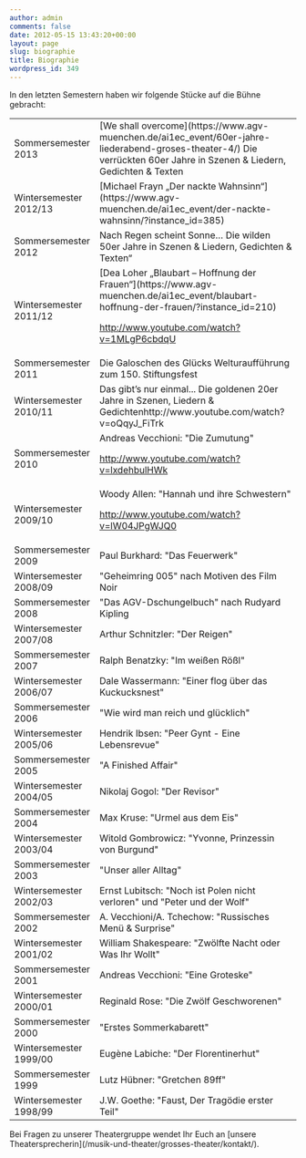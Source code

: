 ```yaml
---
author: admin
comments: false
date: 2012-05-15 13:43:20+00:00
layout: page
slug: biographie
title: Biographie
wordpress_id: 349
---
```


In den letzten Semestern haben wir folgende Stücke auf die Bühne gebracht:
<table cellpadding="0" width="100%" cellspacing="0" border="0" >
<tbody >
<tr >

<td >Sommersemester 2013
</td>

<td >[We shall overcome](https://www.agv-muenchen.de/ai1ec_event/60er-jahre-liederabend-groses-theater-4/)
Die verrückten 60er Jahre in Szenen & Liedern, Gedichten & Texten
</td>
</tr>
<tr >

<td >Wintersemester 2012/13
</td>

<td >[Michael Frayn „Der nackte Wahnsinn“](https://www.agv-muenchen.de/ai1ec_event/der-nackte-wahnsinn/?instance_id=385)
</td>
</tr>
<tr >

<td >Sommersemester 2012
</td>

<td >Nach Regen scheint Sonne…
Die wilden 50er Jahre in Szenen & Liedern, Gedichten & Texten“
</td>
</tr>
<tr >

<td >Wintersemester 2011/12
</td>

<td >[Dea Loher „Blaubart – Hoffnung der Frauen“](https://www.agv-muenchen.de/ai1ec_event/blaubart-hoffnung-der-frauen/?instance_id=210)

http://www.youtube.com/watch?v=1MLgP6cbdqU
</td>
</tr>
<tr >

<td >Sommersemester 2011
</td>

<td >Die Galoschen des Glücks
Welturaufführung zum 150. Stiftungsfest
</td>
</tr>
<tr >

<td >Wintersemester 2010/11
</td>

<td >Das gibt’s nur einmal...
Die goldenen 20er Jahre in Szenen, Liedern & Gedichtenhttp://www.youtube.com/watch?v=oQqyJ_FiTrk
</td>
</tr>
<tr >

<td >Sommersemester 2010
</td>

<td >Andreas Vecchioni: "Die Zumutung"

http://www.youtube.com/watch?v=lxdehbulHWk
</td>
</tr>
<tr >

<td >Wintersemester 2009/10
</td>

<td >Woody Allen: "Hannah und ihre Schwestern"

http://www.youtube.com/watch?v=lW04JPgWJQ0
</td>
</tr>
<tr >

<td >Sommersemester 2009
</td>

<td >Paul Burkhard: "Das Feuerwerk"
</td>
</tr>
<tr >

<td >Wintersemester 2008/09
</td>

<td >"Geheimring 005" nach Motiven des Film Noir
</td>
</tr>
<tr >

<td >Sommersemester 2008
</td>

<td >"Das AGV-Dschungelbuch" nach Rudyard Kipling
</td>
</tr>
<tr >

<td >Wintersemester 2007/08
</td>

<td >Arthur Schnitzler: "Der Reigen"
</td>
</tr>
<tr >

<td >Sommersemester 2007
</td>

<td >Ralph Benatzky: "Im weißen Rößl"
</td>
</tr>
<tr >

<td >Wintersemester 2006/07
</td>

<td >Dale Wassermann: "Einer flog über das Kuckucksnest"
</td>
</tr>
<tr >

<td >Sommersemester 2006
</td>

<td >"Wie wird man reich und glücklich"
</td>
</tr>
<tr >

<td >Wintersemester 2005/06
</td>

<td >Hendrik Ibsen: "Peer Gynt - Eine Lebensrevue"
</td>
</tr>
<tr >

<td >Sommersemester 2005
</td>

<td >"A Finished Affair"
</td>
</tr>
<tr >

<td >Wintersemester 2004/05
</td>

<td >Nikolaj Gogol: "Der Revisor"
</td>
</tr>
<tr >

<td >Sommersemester 2004
</td>

<td >Max Kruse: "Urmel aus dem Eis"
</td>
</tr>
<tr >

<td >Wintersemester 2003/04
</td>

<td >Witold Gombrowicz: "Yvonne, Prinzessin von Burgund"
</td>
</tr>
<tr >

<td >Sommersemester 2003
</td>

<td >"Unser aller Alltag"
</td>
</tr>
<tr >

<td >Wintersemester 2002/03
</td>

<td >Ernst Lubitsch: "Noch ist Polen nicht verloren" und "Peter und der Wolf"
</td>
</tr>
<tr >

<td >Sommersemester 2002
</td>

<td >A. Vecchioni/A. Tchechow: "Russisches Menü & Surprise"
</td>
</tr>
<tr >

<td >Wintersemester 2001/02
</td>

<td >William Shakespeare: "Zwölfte Nacht oder Was Ihr Wollt"
</td>
</tr>
<tr >

<td >Sommersemester 2001
</td>

<td >Andreas Vecchioni: "Eine Groteske"
</td>
</tr>
<tr >

<td >Wintersemester 2000/01
</td>

<td >Reginald Rose: "Die Zwölf Geschworenen"
</td>
</tr>
<tr >

<td >Sommersemester 2000
</td>

<td >"Erstes Sommerkabarett"
</td>
</tr>
<tr >

<td >Wintersemester 1999/00
</td>

<td >Eugène Labiche: "Der Florentinerhut"
</td>
</tr>
<tr >

<td >Sommersemester 1999
</td>

<td >Lutz Hübner: "Gretchen 89ff"
</td>
</tr>
<tr >

<td >Wintersemester 1998/99
</td>

<td >J.W. Goethe: "Faust, Der Tragödie erster Teil"
</td>
</tr>
</tbody>
</table>
Bei Fragen zu unserer Theatergruppe wendet Ihr Euch an [unsere Theatersprecherin](/musik-und-theater/grosses-theater/kontakt/).
